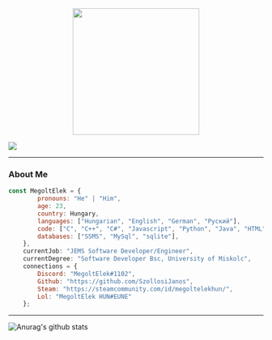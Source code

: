 <div align = "center" ><img src="https://i.imgur.com/e6uhOkL.png" style="width:250px;"></div>

![](https://komarev.com/ghpvc/?username=SzollosiJanos&color=blue&style=plastic)

---

### About Me
```javascript
const MegoltElek = {
        pronouns: "He" | "Him",
        age: 23,
        country: Hungary,
        languages: ["Hungarian", "English", "German", "Руский"],
        code: ["C", "C++", "C#", "Javascript", "Python", "Java", "HTML"],
        databases: ["SSMS", "MySql", "sqlite"],
    },
    currentJob: "JEMS Software Developer/Engineer",
    currentDegree: "Software Developer Bsc, University of Miskolc",
    connections = {
        Discord: "MegoltElek#1102",
        Github: "https://github.com/SzollosiJanos",
        Steam: "https://steamcommunity.com/id/megoltelekhun/",
        Lol: "MegoltElek HUN#EUNE"
    };
```

---

![Anurag's github stats](https://github-readme-stats.vercel.app/api?username=SzollosiJanos&show_icons=true&theme=radical)
